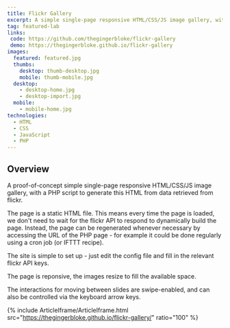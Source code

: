 ```yaml
---
title: Flickr Gallery
excerpt: A simple single-page responsive HTML/CSS/JS image gallery, with a PHP script to generate HTML from flickr
tag: featured-lab
links:
 code: https://github.com/thegingerbloke/flickr-gallery
 demo: https://thegingerbloke.github.io/flickr-gallery
images:
  featured: featured.jpg
  thumbs:
    desktop: thumb-desktop.jpg
    mobile: thumb-mobile.jpg
  desktop:
    - desktop-home.jpg
    - desktop-import.jpg
  mobile:
    - mobile-home.jpg
technologies:
  - HTML
  - CSS
  - JavaScript
  - PHP
---
```


## Overview

A proof-of-concept simple single-page responsive HTML/CSS/JS image gallery, with a PHP script to generate this HTML from data retrieved from flickr.

The page is a static HTML file. This means every time the page is loaded, we don't need to wait for the flickr API to respond to dynamically build the page. Instead, the page can be regenerated whenever necessary by accessing the URL of the PHP page - for example it could be done regularly using a cron job (or IFTTT recipe).

The site is simple to set up - just edit the config file and fill in the relevant flickr API keys.

The page is reponsive, the images resize to fill the available space.

The interactions for moving between slides are swipe-enabled, and can also be controlled via the keyboard arrow keys.

{% include ArticleIframe/ArticleIframe.html src="https://thegingerbloke.github.io/flickr-gallery/" ratio="100" %}
